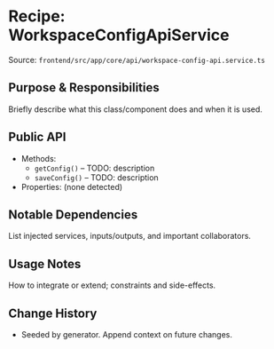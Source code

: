 # Recipe: WorkspaceConfigApiService

Source: `frontend/src/app/core/api/workspace-config-api.service.ts`

## Purpose & Responsibilities
Briefly describe what this class/component does and when it is used.

## Public API
- Methods:
  - `getConfig()` – TODO: description
  - `saveConfig()` – TODO: description
- Properties: (none detected)

## Notable Dependencies
List injected services, inputs/outputs, and important collaborators.

## Usage Notes
How to integrate or extend; constraints and side-effects.

## Change History
- Seeded by generator. Append context on future changes.

